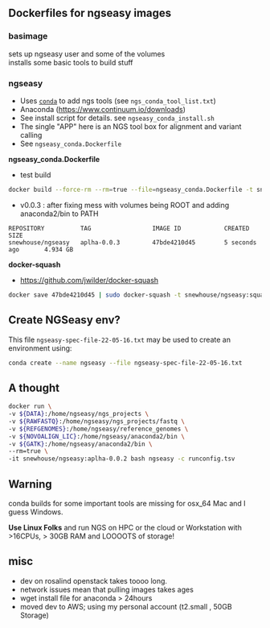 ## Dockerfiles for ngseasy images


### basimage
sets up ngseasy user and some of the volumes  
installs some basic tools to build stuff  

### ngseasy
- Uses [`conda`](http://conda.pydata.org/docs/) to add ngs tools (see `ngs_conda_tool_list.txt`)  
- Anaconda (https://www.continuum.io/downloads)  
- See install script for details. see `ngseasy_conda_install.sh`  
- The single "APP" here is an NGS tool box for alignment and variant calling  
- See `ngseasy_conda.Dockerfile`  

**ngseasy_conda.Dockerfile**  

- test build  

```bash
docker build --force-rm --rm=true --file=ngseasy_conda.Dockerfile -t snewhouse/ngseasy:aplha-0.0.3 .
```

- v0.0.3 : after fixing mess with volumes being ROOT and adding anaconda2/bin to PATH

```
REPOSITORY          TAG                 IMAGE ID            CREATED             SIZE
snewhouse/ngseasy   aplha-0.0.3         47bde4210d45        5 seconds ago       4.934 GB
```

**docker-squash**

- https://github.com/jwilder/docker-squash

```bash
docker save 47bde4210d45 | sudo docker-squash -t snewhouse/ngseasy:squash-a-0.0.3 | docker load
```

## Create NGSeasy env?
This file `ngseasy-spec-file-22-05-16.txt` may be used to create an environment using:

```bash
conda create --name ngseasy --file ngseasy-spec-file-22-05-16.txt
```

## A thought

```bash
docker run \
-v ${DATA}:/home/ngseasy/ngs_projects \
-v ${RAWFASTQ}:/home/ngseasy/ngs_projects/fastq \
-v ${REFGENOMES}:/home/ngseasy/reference_genomes \
-v ${NOVOALIGN_LIC}:/home/ngseasy/anaconda2/bin \
-v ${GATK}:/home/ngseasy/anaconda2/bin \
--rm=true \
-it snewhouse/ngseasy:aplha-0.0.2 bash ngseasy -c runconfig.tsv
```

## Warning
conda builds for some important tools are missing for osx_64 Mac and I guess Windows. 

**Use Linux Folks** and run NGS on HPC or the cloud or Workstation with >16CPUs, > 30GB RAM and LOOOOTS of storage!

## misc

- dev on rosalind openstack takes toooo long.
- network issues mean that pulling images takes ages
- wget install file for anaconda > 24hours
- moved dev to AWS; using my personal account (t2.small , 50GB Storage)
